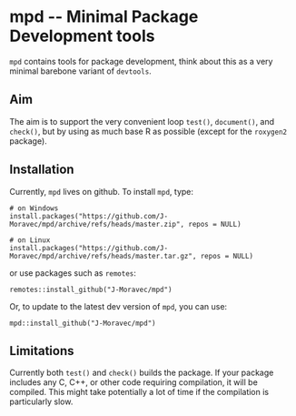 # mpd -- Minimal Package Development tools

`mpd` contains tools for package development, think about this as a very minimal barebone variant
of `devtools`.

## Aim

The aim is to support the very convenient loop `test()`, `document()`, and `check()`, but
by using as much base R as possible (except for the `roxygen2` package).

## Installation

Currently, `mpd` lives on github. To install `mpd`, type:

```
# on Windows
install.packages("https://github.com/J-Moravec/mpd/archive/refs/heads/master.zip", repos = NULL)

# on Linux
install.packages("https://github.com/J-Moravec/mpd/archive/refs/heads/master.tar.gz", repos = NULL)
```

or use packages such as `remotes`:

```
remotes::install_github("J-Moravec/mpd")
```

Or, to update to the latest dev version of `mpd`, you can use:

```
mpd::install_github("J-Moravec/mpd")
```


## Limitations

Currently both `test()` and `check()` builds the package. If your package includes any C, C++,
or other code requiring compilation, it will be compiled. This might take potentially a lot
of time if the compilation is particularly slow.
